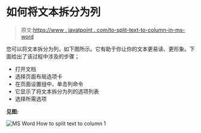# 如何将文本拆分为列

> 原文:[https://www . javatpoint . com/to-split-text-to-column-in-ms-word](https://www.javatpoint.com/to-split-text-to-column-in-ms-word)

您可以将文本拆分为列，如下图所示。它有助于你让你的文本更易读、更形象。下面给出了该过程中涉及的步骤；

*   打开文档
*   选择页面布局选项卡
*   在页面设置组中，单击列命令
*   它显示了将文本拆分为列的选项列表
*   选择所需选项

**见图:**

![MS Word How to split text to column 1](../Images/1649d27e145cab34111ae116ccfc14fd.png)